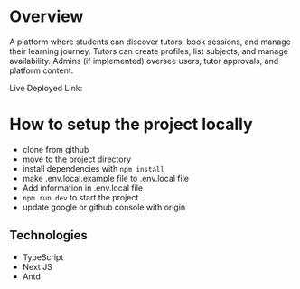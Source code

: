 # Overview

A platform where students can discover tutors, book sessions, and manage their learning journey. Tutors can create profiles, list subjects, and manage availability. Admins (if implemented) oversee users, tutor approvals, and platform content.

Live Deployed Link:

# How to setup the project locally

- clone from github
- move to the project directory
- install dependencies with `npm install`
- make .env.local.example file to .env.local file
- Add information in .env.local file
- `npm run dev` to start the project
- update google or github console with origin

## Technologies

- TypeScript
- Next JS
- Antd
